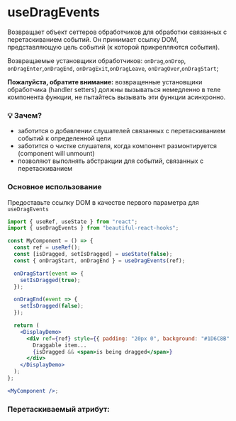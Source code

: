# useDragEvents

Возвращает объект сеттеров обработчиков для обработки связанных с перетаскиванием событий.
Он принимает ссылку DOM, представляющую цель событий (к которой прикрепляются события).

Возвращаемые установщики обработчиков: `onDrag`,`onDrop`, `onDragEnter`,`onDragEnd`, `onDragExit`,`onDragLeave`, `onDragOver`,`onDragStart`;

**Пожалуйста, обратите внимание:** возвращенные установщики обработчика (handler setters) должны вызываться немедленно в теле компонента функции, не пытайтесь
вызывать эти функции асинхронно.

### 💡 Зачем?

- заботится о добавлении слушателей связанных с перетаскиванием событий к определенной цели
- заботится о чистке слушателя, когда компонент размонтируется (component will unmount)
- позволяют выполнять абстракции для событий, связанных с перетаскиванием

### Основное использование

Предоставьте ссылку DOM в качестве первого параметра для `useDragEvents`

```jsx harmony
import { useRef, useState } from "react";
import { useDragEvents } from "beautiful-react-hooks";

const MyComponent = () => {
  const ref = useRef();
  const [isDragged, setIsDragged] = useState(false);
  const { onDragStart, onDragEnd } = useDragEvents(ref);

  onDragStart(event => {
    setIsDragged(true);
  });

  onDragEnd(event => {
    setIsDragged(false);
  });

  return (
    <DisplayDemo>
      <div ref={ref} style={{ padding: "20px 0", background: "#1D6C8B" }}>
        Draggable item...
        {isDragged && <span>is being dragged</span>}
      </div>
    </DisplayDemo>
  );
};

<MyComponent />;
```

### Перетаскиваемый атрибут:
